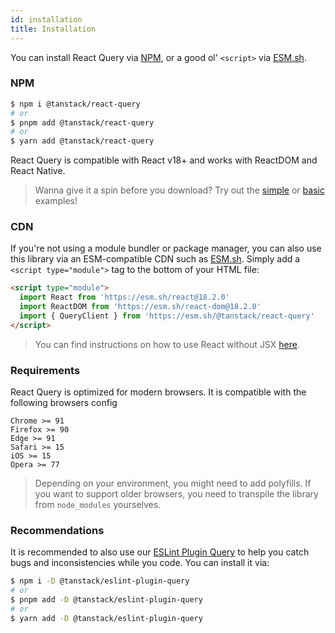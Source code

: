 ```yaml
---
id: installation
title: Installation
---
```


You can install React Query via [NPM](https://npmjs.com/),
or a good ol' `<script>` via
[ESM.sh](https://esm.sh/).

### NPM

```bash
$ npm i @tanstack/react-query
# or
$ pnpm add @tanstack/react-query
# or
$ yarn add @tanstack/react-query
```

React Query is compatible with React v18+ and works with ReactDOM and React Native.

> Wanna give it a spin before you download? Try out the [simple](../examples/react/simple) or [basic](../examples/react/basic) examples!

### CDN

If you're not using a module bundler or package manager, you can also use this library via an ESM-compatible CDN such as [ESM.sh](https://esm.sh/). Simply add a `<script type="module">` tag to the bottom of your HTML file:

```html
<script type="module">
  import React from 'https://esm.sh/react@18.2.0'
  import ReactDOM from 'https://esm.sh/react-dom@18.2.0'
  import { QueryClient } from 'https://esm.sh/@tanstack/react-query'
</script>
```

> You can find instructions on how to use React without JSX [here](https://react.dev/reference/react/createElement#creating-an-element-without-jsx).

### Requirements

React Query is optimized for modern browsers. It is compatible with the following browsers config

```
Chrome >= 91
Firefox >= 90
Edge >= 91
Safari >= 15
iOS >= 15
Opera >= 77
```

> Depending on your environment, you might need to add polyfills. If you want to support older browsers, you need to transpile the library from `node_modules` yourselves.

### Recommendations

It is recommended to also use our [ESLint Plugin Query](./eslint/eslint-plugin-query) to help you catch bugs and inconsistencies while you code. You can install it via:

```bash
$ npm i -D @tanstack/eslint-plugin-query
# or
$ pnpm add -D @tanstack/eslint-plugin-query
# or
$ yarn add -D @tanstack/eslint-plugin-query
```
